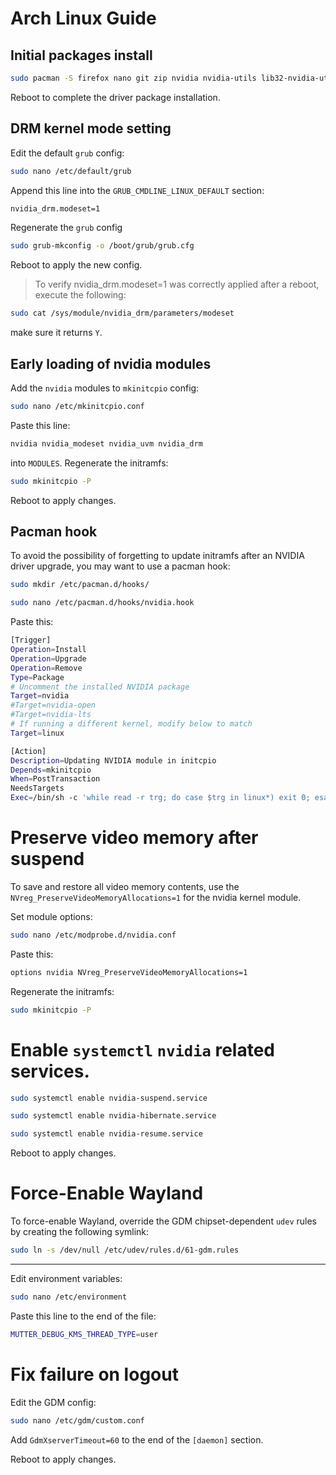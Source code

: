 # Arch Linux Guide
## Initial packages install
```bash
sudo pacman -S firefox nano git zip nvidia nvidia-utils lib32-nvidia-utils nvidia-settings
```
Reboot to complete the driver package installation.
## DRM kernel mode setting
Edit the default ```grub``` config:
```bash
sudo nano /etc/default/grub
```
Append this line into the ```GRUB_CMDLINE_LINUX_DEFAULT``` section:
```bash
nvidia_drm.modeset=1
```
Regenerate the ```grub``` config
```bash
sudo grub-mkconfig -o /boot/grub/grub.cfg
```
Reboot to apply the new config.


> To verify nvidia_drm.modeset=1 was correctly applied after a reboot, execute the following:
```bash
sudo cat /sys/module/nvidia_drm/parameters/modeset
```
make sure it returns ```Y```.
## Early loading of nvidia modules
Add the ```nvidia``` modules to ```mkinitcpio``` config:
```bash
sudo nano /etc/mkinitcpio.conf
```
Paste this line:
```bash
nvidia nvidia_modeset nvidia_uvm nvidia_drm
```
into ```MODULES```.
Regenerate the initramfs:
```bash
sudo mkinitcpio -P
```
Reboot to apply changes.
## Pacman hook
To avoid the possibility of forgetting to update initramfs after an NVIDIA driver upgrade, you may want to use a pacman hook:
```bash
sudo mkdir /etc/pacman.d/hooks/
```
```bash
sudo nano /etc/pacman.d/hooks/nvidia.hook
```
Paste this:
```bash
[Trigger]
Operation=Install
Operation=Upgrade
Operation=Remove
Type=Package
# Uncomment the installed NVIDIA package
Target=nvidia
#Target=nvidia-open
#Target=nvidia-lts
# If running a different kernel, modify below to match
Target=linux

[Action]
Description=Updating NVIDIA module in initcpio
Depends=mkinitcpio
When=PostTransaction
NeedsTargets
Exec=/bin/sh -c 'while read -r trg; do case $trg in linux*) exit 0; esac; done; /usr/bin/mkinitcpio -P'
```
# Preserve video memory after suspend
To save and restore all video memory contents, use the ```NVreg_PreserveVideoMemoryAllocations=1``` for the nvidia kernel module.


Set module options:
```bash
sudo nano /etc/modprobe.d/nvidia.conf
```
Paste this:
```bash
options nvidia NVreg_PreserveVideoMemoryAllocations=1
```
Regenerate the initramfs:
```bash
sudo mkinitcpio -P
```
# Enable ```systemctl``` ```nvidia``` related services.
```bash
sudo systemctl enable nvidia-suspend.service
```
```bash
sudo systemctl enable nvidia-hibernate.service
```
```bash
sudo systemctl enable nvidia-resume.service
```
Reboot to apply changes.
# Force-Enable Wayland
To force-enable Wayland, override the GDM chipset-dependent ```udev``` rules by creating the following symlink:
```bash
sudo ln -s /dev/null /etc/udev/rules.d/61-gdm.rules
```
---
Edit environment variables:
```bash
sudo nano /etc/environment
```
Paste this line to the end of the file:
```bash
MUTTER_DEBUG_KMS_THREAD_TYPE=user
```
# Fix failure on logout
Edit the GDM config:
```bash
sudo nano /etc/gdm/custom.conf
```
Add ```GdmXserverTimeout=60``` to the end of the ```[daemon]``` section.


Reboot to apply changes.
